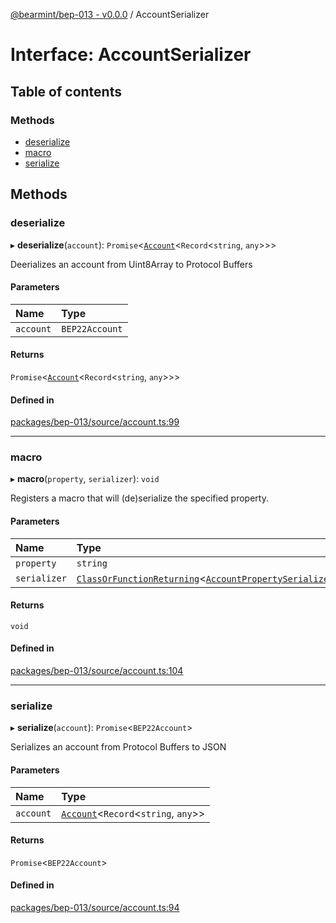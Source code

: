 [@bearmint/bep-013 - v0.0.0](../README.md) / AccountSerializer

# Interface: AccountSerializer

## Table of contents

### Methods

- [deserialize](AccountSerializer.md#deserialize)
- [macro](AccountSerializer.md#macro)
- [serialize](AccountSerializer.md#serialize)

## Methods

### deserialize

▸ **deserialize**(`account`): `Promise`<[`Account`](Account.md)<`Record`<`string`, `any`\>\>\>

Deerializes an account from Uint8Array to Protocol Buffers

#### Parameters

| Name | Type |
| :------ | :------ |
| `account` | `BEP22Account` |

#### Returns

`Promise`<[`Account`](Account.md)<`Record`<`string`, `any`\>\>\>

#### Defined in

[packages/bep-013/source/account.ts:99](https://github.com/bearmint/bearmint/blob/main/packages/bep-013/source/account.ts#L99)

___

### macro

▸ **macro**(`property`, `serializer`): `void`

Registers a macro that will (de)serialize the specified property.

#### Parameters

| Name | Type |
| :------ | :------ |
| `property` | `string` |
| `serializer` | [`ClassOrFunctionReturning`](../README.md#classorfunctionreturning)<[`AccountPropertySerializer`](AccountPropertySerializer.md)\> |

#### Returns

`void`

#### Defined in

[packages/bep-013/source/account.ts:104](https://github.com/bearmint/bearmint/blob/main/packages/bep-013/source/account.ts#L104)

___

### serialize

▸ **serialize**(`account`): `Promise`<`BEP22Account`\>

Serializes an account from Protocol Buffers to JSON

#### Parameters

| Name | Type |
| :------ | :------ |
| `account` | [`Account`](Account.md)<`Record`<`string`, `any`\>\> |

#### Returns

`Promise`<`BEP22Account`\>

#### Defined in

[packages/bep-013/source/account.ts:94](https://github.com/bearmint/bearmint/blob/main/packages/bep-013/source/account.ts#L94)
